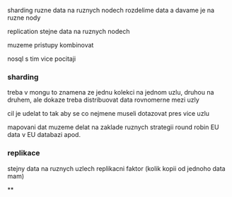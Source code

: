 sharding
ruzne data na ruznych nodech
rozdelime data a davame je na ruzne nody

replication
stejne data na ruznych nodech

muzeme pristupy kombinovat

nosql s tim vice pocitaji


### sharding
treba v mongu to znamena ze jednu kolekci na jednom uzlu, druhou na druhem, ale dokaze treba distribuovat data rovnomerne mezi uzly

cil je udelat to tak aby se co nejmene museli dotazovat pres vice uzlu

mapovani dat muzeme delat na zaklade ruznych strategii
round robin
EU data v EU databazi
apod.

### replikace
stejny data na ruznych uzlech
replikacni faktor (kolik kopii od jednoho data mam)

**